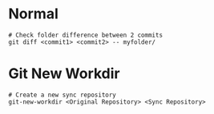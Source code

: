 <link rel="stylesheet" type="text/css" href="../../styles.css">

# Normal
``` shell
# Check folder difference between 2 commits
git diff <commit1> <commit2> -- myfolder/

```

# Git New Workdir

``` Shell
# Create a new sync repository
git-new-workdir <Original Repository> <Sync Repository>

```



# 